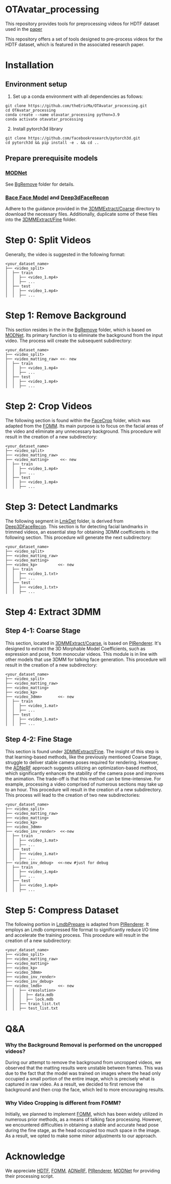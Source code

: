 # OTAvatar_processing
This repository provides tools for preprocessing videos for HDTF dataset used in the [paper](https://github.com/theEricMa/OTAvatar)

This repository offers a set of tools designed to pre-process videos for the HDTF dataset, which is featured in the associated research paper.

# Installation
## Environment setup
1. Set up a conda environment with all dependencies as follows:
```
git clone https://github.com/theEricMa/OTAvatar_processing.git
cd OTAvatar_processing
conda create --name otavatar_processing python=3.9
conda activate otavatar_processing
```
2. Install pytorch3d library
```
git clone https://github.com/facebookresearch/pytorch3d.git
cd pytorch3d && pip install -e . && cd ..
```
## Prepare prerequisite models

### [MODNet](https://github.com/theEricMa/OTAvatar_processing/blob/main/BgRemove)
   
See [BgRemove](https://github.com/theEricMa/OTAvatar_processing/tree/main/BgRemove) folder for details. 

### [Bace Face Model](https://github.com/sicxu/Deep3DFaceRecon_pytorch#:~:text=Basel%20Face%20Model%202009%20(BFM09)) and [Deep3dFaceRecon](https://github.com/sicxu/Deep3DFaceRecon_pytorch)

Adhere to the guidance provided in the [3DMMExtract/Coarse](https://github.com/theEricMa/OTAvatar_processing/tree/main/3DMMExtract/Coarse) directory to download the necessary files. Additionally, duplicate some of these files into the [3DMMExtract/Fine](https://github.com/theEricMa/OTAvatar_processing/tree/main/3DMMExtract/Fine) folder.

# Step 0: Split Videos
Generally, the video is suggested in the following format: 
```
<your_dataset_name>
├── <video_split>
│  ├── train
│  │  ├── <video_1.mp4>
│  │  ├── ...
│  ├── test
│  │  ├── <video_1.mp4>
│  │  ├── ...
```

# Step 1: Remove Background
This section resides in the in the [BgRemove](https://github.com/theEricMa/OTAvatar_processing/tree/main/BgRemove) folder, which is based on [MODNet](https://github.com/ZHKKKe/MODNet). Its primary function is to eliminate the background from the input video. The process will create the subsequent subdirectory:
```
<your_dataset_name>
├── <video_split>
├── <video_matting_raw> <<- new
│  ├── train
│  │  ├── <video_1.mp4>
│  │  ├── ...
│  ├── test
│  │  ├── <video_1.mp4>
│  │  ├── ...
```

# Step 2: Crop Videos
The following section is found within the [FaceCrop](https://github.com/theEricMa/OTAvatar_processing/tree/main/FaceCrop) folder, which was adapted from the [FOMM](https://github.com/AliaksandrSiarohin/video-preprocessing). Its main purpose is to focus on the facial areas of the video and eliminate any unnecessary background. This procedure will result in the creation of a new subdirectory:
```
<your_dataset_name>
├── <video_split>
├── <video_matting_raw>
├── <video_matting>     <<- new
│  ├── train
│  │  ├── <video_1.mp4>
│  │  ├── ...
│  ├── test
│  │  ├── <video_1.mp4>
│  │  ├── ...
```

# Step 3: Detect Landmarks
The following segment in [LmkDet](https://github.com/theEricMa/OTAvatar_processing/tree/main/LmkDet) folder, is derived from [Deep3DFaceRecon](https://github.com/sicxu/Deep3DFaceRecon_pytorch). This section is for detecting facial landmarks in trimmed videos, an essential step for obtaining 3DMM coefficients in the following section. This procedure will generate the next subdirectory:
```
<your_dataset_name>
├── <video_split>
├── <video_matting_raw>
├── <video_matting>
├── <video_kp>         <<- new
│  ├── train
│  │  ├── <video_1.txt>
│  │  ├── ...
│  ├── test
│  │  ├── <video_1.txt>
│  │  ├── ...
```

# Step 4: Extract 3DMM
## Step 4-1: Coarse Stage
This section, located in [3DMMExtract/Coarse](https://github.com/theEricMa/OTAvatar_processing/tree/main/3DMMExtract/Coarse), is based on [PIRenderer](https://github.com/RenYurui/PIRender). It's designed to extract the 3D Morphable Model Coefficients, such as expression and pose, from monocular videos. This module is in line with other models that use 3DMM for talking face generation. This procedure will result in the creation of a new subdirectory:
```
<your_dataset_name>
├── <video_split>
├── <video_matting_raw>
├── <video_matting>
├── <video_kp>
├── <video_3dmm>       <<- new
│  ├── train
│  │  ├── <video_1.mat>
│  │  ├── ...
│  ├── test
│  │  ├── <video_1.mat>
│  │  ├── ...
```

## Step 4-2: Fine Stage
This section is found under [3DMMExtract/Fine](https://github.com/theEricMa/OTAvatar_processing/tree/main/3DMMExtract/Coarse). The insight of this step is that learning-based methods, like the previously mentioned Coarse Stage, struggle to deliver stable camera poses required for rendering. However, the [ADNeRF](https://github.com/YudongGuo/AD-NeRF) approach suggests utilizing an optimization-based method, which significantly enhances the stability of the camera pose and improves the animation. The trade-off is that this method can be time-intensive. For example, processing a video comprised of numerous sections may take up to an hour. This procedure will result in the creation of a new subdirectory. This process will lead to the creation of two new subdirectories:
```
<your_dataset_name>
├── <video_split>
├── <video_matting_raw>
├── <video_matting>
├── <video_kp>
├── <video_3dmm>
├── <video_inv_render>  <<-new
│  ├── train
│  │  ├── <video_1.mat>
│  │  ├── ...
│  ├── test
│  │  ├── <video_1.mat>
│  │  ├── ...
├── <video_inv_debug>  <<-new #just for debug
│  ├── train
│  │  ├── <video_1.mp4>
│  │  ├── ...
│  ├── test
│  │  ├── <video_1.mp4>
│  │  ├── ...
```

# Step 5: Compress Dataset
The following portion in [LmdbPrepare](https://github.com/theEricMa/OTAvatar_processing/tree/main/LmdbPrepare) is adapted from [PIRenderer](https://github.com/RenYurui/PIRender). It employs an Lmdb compressed file format to significantly reduce I/O time and accelerate the training process. This procedure will result in the creation of a new subdirectory:
```
<your_dataset_name>
├── <video_split>
├── <video_matting_raw>
├── <video_matting>
├── <video_kp>
├── <video_3dmm>
├── <video_inv_render>
├── <video_inv_debug>
├── <video_lmdb>       <<- new
│  │  ├── <resolution>
│  │  │  ├── data.mdb
│  │  │  ├── lock.mdb
│  │  ├── train_list.txt
│  │  ├── test_list.txt
```

# Q&A
### Why the Background Removal is performed on the uncropped videos?
During our attempt to remove the background from uncropped videos, we observed that the matting results were unstable between frames. This was due to the fact that the model was trained on images where the head only occupied a small portion of the entire image, which is precisely what is captured in raw video. As a result, we decided to first remove the background and then crop the face, which led to more encouraging results.

### Why Video Cropping is different from FOMM?
Initially, we planned to implement [FOMM](https://github.com/AliaksandrSiarohin/video-preprocessing), which has been widely utilized in numerous prior methods, as a means of talking face processing. However, we encountered difficulties in obtaining a stable and accurate head pose during the fine stage, as the head occupied too much space in the image. As a result, we opted to make some minor adjustments to our approach.

# Acknowledge
We appreciate [HDTF](https://github.com/MRzzm/HDTF), [FOMM](https://github.com/AliaksandrSiarohin/video-preprocessing), [ADNeRF](https://github.com/YudongGuo/AD-NeRF), [PIRenderer](https://github.com/RenYurui/PIRender), [MODNet](https://github.com/ZHKKKe/MODNet) for providing their processing script.
